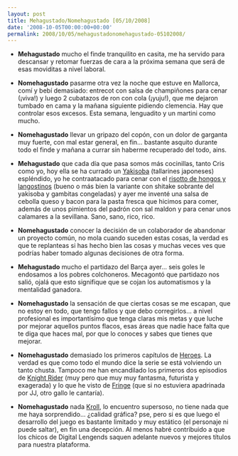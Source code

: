 ```yaml
---
layout: post
title: Mehagustado/Nomehagustado [05/10/2008]
date: '2008-10-05T00:00:00+00:00'
permalink: 2008/10/05/mehagustadonomehagustado-05102008/
---
```

- <strong>Mehagustado</strong> mucho el finde tranquilito en casita, me ha servido para descansar y retomar fuerzas de cara a la próxima semana que será de esas moviditas a nivel laboral.

- <strong>Nomehagustado</strong> pasarme otra vez la noche que estuve en Mallorca, comí y bebí demasiado: entrecot con salsa de champiñones para cenar (¡viva!) y luego 2 cubatazos de ron con cola (¡yuju!), que me dejaron tumbado en cama y la mañana siguiente pidiendo clemencia. Hay que controlar esos excesos. Esta semana, lenguadito y un martini como mucho.

- <strong>Nomehagustado</strong> llevar un gripazo del copón, con un dolor de garganta muy fuerte, con mal estar general, en fin... bastante asquito durante todo el finde y mañana a currar sin haberme recuperado del todo, ains.

- <strong>Mehagustado</strong> que cada día que pasa somos más cocinillas, tanto Cris como yo, hoy ella se ha currado un <a href="http://es.wikipedia.org/wiki/Yakisoba">Yakisoba</a> (tallarines japoneses) espléndido, yo he contraatacado para cenar con el <a href="http://www.hoycocinastu.com/receta.php?id_rec=239">risotto de hongos y langostinos</a> (bueno o más bien la variante con shitake sobrante del yakisoba y gambitas congeladas) y ayer me inventé una salsa de cebolla queso y bacon para la pasta fresca que hicimos para comer, además de unos pimientos del padrón con sal maldon y para cenar unos calamares a la sevillana. Sano, sano, rico, rico.

- <strong>Nomehagustado</strong> conocer la decisión de un colaborador de abandonar un proyecto común, no mola cuando suceden estas cosas, la verdad es que te replanteas si has hecho bien las cosas y muchas veces ves que podrías haber tomado algunas decisiones de otra forma.

- <strong>Mehagustado</strong> mucho el partidazo del Barça ayer... seis goles le endosamos a los pobres colchoneros. Mecagontó que partidazo nos salió, ojalá que esto signifique que se cojan los automatismos y la mentalidad ganadora. 

- <strong>Nomehagustado</strong> la sensación de que ciertas cosas se me escapan, que no estoy en todo, que tengo fallos y que debo corregirlos... a nivel profesional es importantísimo que tenga claras mis metas y que luche por mejorar aquellos puntos flacos, esas áreas que nadie hace falta que te diga que haces mal, por que lo conoces y sabes que tienes que mejorar. 

- <strong>Nomehagustado</strong> demasiado los primeros capítulos de <a href="http://www.heroes-spain.com/">Heroes</a>. La verdad es que como todo el mundo dice la serie se está volviendo un tanto chusta. Tampoco me han encandilado los primeros dos episodios de <a href="http://knightrideronline.com/">Knight Rider</a> (muy pero que muy muy fantasma, futurista y exagerada) y lo que he visto de <a href="http://www.fringe.es/">Fringe</a> (que si no estuviera apadrinada por JJ, otro gallo le cantaría). 

- <strong>Nomehagustado</strong> nada <a href="http://www.digital-legends.com/web/html/games_eng_mobile.htm">Kroll</a>, lo encuentro supersoso, no tiene nada que me haya sorprendido... ¿calidad gráfica? pse, pero si es que luego el desarrollo del juego es bastante limitado y muy estático (el personaje ni puede saltar), en fin una decepción. Al menos habré contribuido a que los chicos de Digital Lengends saquen adelante nuevos y mejores títulos para nuestra plataforma.
